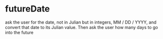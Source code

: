# futureDate
 ask the user for the date, not in Julian but in integers, MM / DD / YYYY, and convert that date to its Julian value. Then ask the user how many days to go into the future

